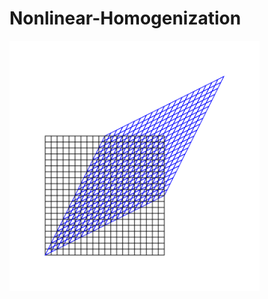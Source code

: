 # Nonlinear-Homogenization

<img src="https://raw.githubusercontent.com/likemaestro/Nonlinear-Homogenization/main/Pure%20Shear.png" width="400" height="400">

